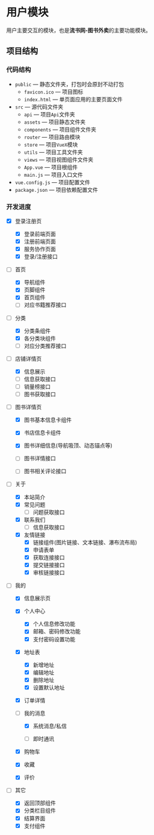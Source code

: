 # 用户模块

用户主要交互的模块，也是**流书网-图书外卖**的主要功能模块。

## 项目结构

### 代码结构

- `public` — 静态文件夹，打包时会原封不动打包
  - `favicon.ico` — 项目图标
  - `index.html` — 单页面应用的主要页面文件
- `src` — 源代码文件夹
  - `api` — 项目`Api`文件夹
  - `assets` — 项目静态文件夹
  - `components` — 项目组件文件夹
  - `router` — 项目路由模块
  - `store` — 项目`VueX`模块
  - `utils` — 项目工具文件夹
  - `views` — 项目视图组件文件夹
  - `App.vue` — 项目根组件
  - `main.js` — 项目入口文件
- `vue.config.js` — 项目配置文件
- `package.json` — 项目依赖配置文件

### 开发进度

- [x] 登录注册页
  - [x] 登录前端页面
  - [x] 注册前端页面
  - [x] 服务协作页面
  - [x] 登录/注册接口
- [ ] 首页
  - [x] 导航组件
  - [x] 页脚组件
  - [x] 首页组件
  - [ ] 对应书籍推荐接口
- [ ] 分类
  - [x] 分类条组件
  - [x] 各分类块组件
  - [ ] 对应分类推荐接口
- [ ] 店铺详情页
  - [x] 信息展示
  - [ ] 信息获取接口
  - [ ] 销量榜接口
  - [ ] 图书获取接口
- [ ] 图书详情页

  - [x] 图书基本信息卡组件
  - [x] 书店信息卡组件
  - [x] 图书详细信息(导航吸顶、动态锚点等)

  - [ ] 图书详情接口
  - [ ] 图书相关评论接口
- [ ] 关于

  - [x] 本站简介
  - [x] 常见问题
    - [ ] 问题获取接口
  - [x] 联系我们
    - [ ] 信息获取接口
  - [x] 友情链接
    - [x] 链接组件(图片链接、文本链接、瀑布流布局)
    - [x] 申请表单
    - [x] 获取连接接口
    - [x] 提交链接接口
    - [x] 审核链接接口
- [ ] 我的

  - [x] 信息展示页
  - [x] 个人中心
    - [x] 个人信息修改功能
    - [x] 邮箱、密码修改功能
    - [x] 支付密码设置功能
  - [x] 地址表
    - [x] 新增地址
    - [x] 编辑地址
    - [x] 删除地址
    - [x] 设置默认地址
  - [x] 订单详情
  - [ ] 我的消息
  
    - [x] 系统消息/私信
  
    - [ ] 即时通讯
  - [x] 购物车
  - [x] 收藏
  - [x] 评价
- [ ] 其它
  - [x] 返回顶部组件
  - [x] 分类栏目组件
  - [x] 结算界面
  - [x] 支付组件

